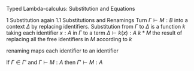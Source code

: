 Typed Lambda-calculus: Substitution and Equations

1 Substitution again
1.1 Substitutions and Renamings
Turn $\Gamma \vdash M : B$ into a context $\Delta$ by replacing identifiers.
Substitution from $\Gamma$ to $\Delta$ is a function $k$ taking each identifier
$x : A$ in $\Gamma$ to a term $\Delta \vdash k(x) : A$
$k*M$ the result of replacing all the free identifiers in $M$ according to $k$

renaming maps each identifier to an identifier

If $\Gamma \in \Gamma '$ and $\Gamma \vdash M : A$ then $\Gamma ' \vdash M : A$
